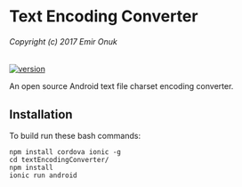 # Text Encoding Converter

###### Copyright (c) 2017 Emir Onuk
[![version](https://img.shields.io/badge/version-1.0.1-green.svg)](#)

An open source Android text file charset encoding converter.

## Installation
To build run these bash commands:
~~~
npm install cordova ionic -g
cd textEncodingConverter/
npm install
ionic run android
~~~


